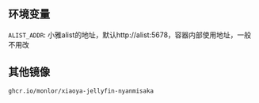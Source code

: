## 环境变量

`ALIST_ADDR`: 小雅alist的地址，默认http://alist:5678，容器内部使用地址，一般不用改

## 其他镜像

```
ghcr.io/monlor/xiaoya-jellyfin-nyanmisaka
```